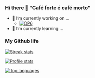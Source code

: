 ### Hi there 👋 "Café forte é café morto"

- 🔭 I’m currently working on ...
  - [![DP6](https://img.shields.io/badge/DP6-Software%20maintainer-orange)](http://dp6.github.io/)
- 🌱 I’m currently learning ...

### My Github life
<a href="https://github.com/joaquimsn">

<img src="https://github-readme-streak-stats.herokuapp.com/?user=joaquimsn" title="Streak stats" alt="Streak stats" />

<img src="https://github-readme-stats.vercel.app/api?username=joaquimsn&show_icons=true&title_color=ffffff&text_color=c9cacc&icon_color=2bbc8a&bg_color=1d1f21"
    title="Profile stats" alt="Profile stats" />

<img src="https://github-readme-stats.vercel.app/api/top-langs/?username=joaquimsn&title_color=ffffff&text_color=c9cacc&icon_color=2bbc8a&bg_color=1d1f21"
    title="Top languages" alt="Top languages" />
</a>

<!-- 
- 👯 I’m looking to collaborate on ...
- 🤔 I’m looking for help with ...
- 💬 Ask me about ...
- 📫 How to reach me: ...
- 😄 Pronouns: ...
- ⚡ Fun fact: ...
-->